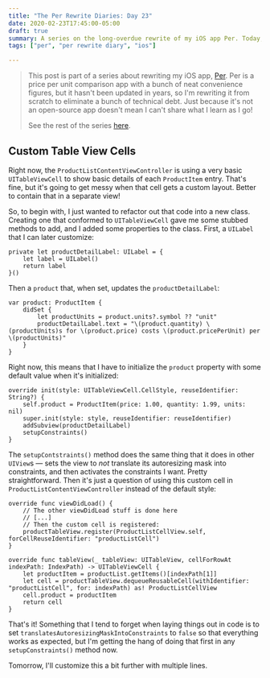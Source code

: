 ```yaml
---
title: "The Per Rewrite Diaries: Day 23"
date: 2020-02-23T17:45:00-05:00
draft: true
summary: A series on the long-overdue rewrite of my iOS app Per. Today, I start work on a custom table view cell.
tags: ["per", "per rewrite diary", "ios"]

---
```


> This post is part of a series about rewriting my iOS app, [Per](https://droppedbits.com/apps/per). Per is a price per unit comparison app with a bunch of neat convenience figures, but it hasn't been updated in years, so I'm rewriting it from scratch to eliminate a bunch of technical debt. Just because it's not an open-source app doesn't mean I can't share what I learn as I go!
> 
> See the rest of the series [here](/tags/per-rewrite-diary/).

## Custom Table View Cells

Right now, the `ProductListContentViewController` is using a very basic `UITableViewCell` to show basic details of each `ProductItem` entry. That's fine, but it's going to get messy when that cell gets a custom layout. Better to contain that in a separate view!

So, to begin with, I just wanted to refactor out that code into a new class. Creating one that conformed to `UITableViewCell` gave me some stubbed methods to add, and I added some properties to the class. First, a `UILabel` that I can later customize:

```
private let productDetailLabel: UILabel = {
    let label = UILabel()
    return label
}()
```

Then a `product` that, when set, updates the `productDetailLabel`:

```
var product: ProductItem {
    didSet {
        let productUnits = product.units?.symbol ?? "unit"
        productDetailLabel.text = "\(product.quantity) \(productUnits)s for \(product.price) costs \(product.pricePerUnit) per \(productUnits)"
    }
}
```

Right now, this means that I have to initialize the `product` property with some default value when it's initialized:

```
override init(style: UITableViewCell.CellStyle, reuseIdentifier: String?) {
    self.product = ProductItem(price: 1.00, quantity: 1.99, units: nil)
    super.init(style: style, reuseIdentifier: reuseIdentifier)
    addSubview(productDetailLabel)
    setupConstraints()
}
```

The `setupContstraints()` method does the same thing that it does in other `UIView`s — sets the view to _not_ translate its autoresizing mask into constraints, and then activates the constraints I want. Pretty straightforward. Then it's just a question of using this custom cell in `ProductListContentViewController` instead of the default style:

```
override func viewDidLoad() {
    // The other viewDidLoad stuff is done here
    // [...]
    // Then the custom cell is registered:
    productTableView.register(ProductListCellView.self, forCellReuseIdentifier: "productListCell")
}

override func tableView(_ tableView: UITableView, cellForRowAt indexPath: IndexPath) -> UITableViewCell {
    let productItem = productList.getItems()[indexPath[1]]
    let cell = productTableView.dequeueReusableCell(withIdentifier: "productListCell", for: indexPath) as! ProductListCellView
    cell.product = productItem
    return cell
}
```

That's it! Something that I tend to forget when laying things out in code is to set `translatesAutoresizingMaskIntoConstraints` to `false` so that everything works as expected, but I'm getting the hang of doing that first in any `setupConstraints()` method now.

Tomorrow, I'll customize this a bit further with multiple lines.